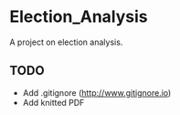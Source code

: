 # Election_Analysis

A project on election analysis.

## TODO

- Add .gitignore (http://www.gitignore.io)
- Add knitted PDF
